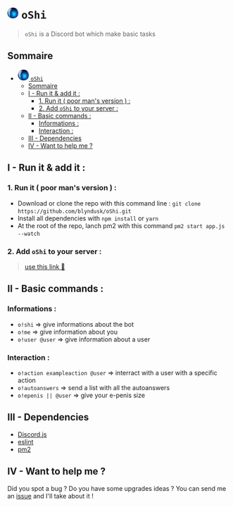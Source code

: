 # <img src="oShi.png" alt="drawing" width="25"/> `oShi`

> `oShi` is a Discord bot which make basic tasks

## Sommaire 
<!-- TOC -->

- [<img src="oShi.png" alt="drawing" width="25"/> `oShi`](#img-srcoshipng-altdrawing-width25-oshi)
    - [Sommaire](#sommaire)
    - [I - Run it & add it :](#i---run-it--add-it-)
        - [1. Run it ( poor man's version ) :](#1-run-it--poor-mans-version--)
        - [2. Add `oShi` to your server :](#2-add-oshi-to-your-server-)
    - [II - Basic commands :](#ii---basic-commands-)
        - [Informations :](#informations-)
        - [Interaction :](#interaction-)
    - [III - Dependencies](#iii---dependencies)
    - [IV - Want to help me ?](#iv---want-to-help-me-)

<!-- /TOC -->

## I - Run it & add it :

### 1. Run it ( poor man's version ) :

* Download or clone the repo with this command line : `git clone https://github.com/blyndusk/oShi.git`
* Install all dependencies with `npm install` or `yarn `
* At the root of the repo, lanch pm2 with this command `pm2 start app.js --watch`

### 2. Add `oShi` to your server :
> [use this link 🔵](https://discordapp.com/oauth2/authorize?&client_id=483717645233815563&scope=bot&permissions=1745349696)

## II - Basic commands :

### Informations :
* `o!shi` => give informations about the bot
* `o!me` => give information about you
* `o!user @user` => give information about a user

### Interaction :
* `o!action exampleaction @user` => interract with a user with a specific action
* `o!autoanswers` => send a list with all the autoanswers
* `o!epenis || @user` => give your e-penis size 

## III - Dependencies

* [Discord.js](https://discord.js.org/#/)
* [eslint](https://eslint.org/)
* [pm2](http://pm2.keymetrics.io/)

## IV - Want to help me ? 

Did you spot a bug ? Do you have some upgrades ideas ? You can send me an [issue](https://github.com/blyndusk/oShi/issues) and I'll take about it ! 